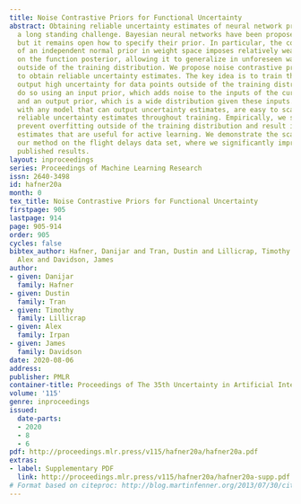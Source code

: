 ```yaml
---
title: Noise Contrastive Priors for Functional Uncertainty
abstract: Obtaining reliable uncertainty estimates of neural network predictions is
  a long standing challenge. Bayesian neural networks have been proposed as a solution,
  but it remains open how to specify their prior. In particular, the common practice
  of an independent normal prior in weight space imposes relatively weak constraints
  on the function posterior, allowing it to generalize in unforeseen ways on inputs
  outside of the training distribution. We propose noise contrastive priors (NCPs)
  to obtain reliable uncertainty estimates. The key idea is to train the model to
  output high uncertainty for data points outside of the training distribution. NCPs
  do so using an input prior, which adds noise to the inputs of the current mini batch,
  and an output prior, which is a wide distribution given these inputs. NCPs are compatible
  with any model that can output uncertainty estimates, are easy to scale, and yield
  reliable uncertainty estimates throughout training. Empirically, we show that NCPs
  prevent overfitting outside of the training distribution and result in uncertainty
  estimates that are useful for active learning. We demonstrate the scalability of
  our method on the flight delays data set, where we significantly improve upon previously
  published results.
layout: inproceedings
series: Proceedings of Machine Learning Research
issn: 2640-3498
id: hafner20a
month: 0
tex_title: Noise Contrastive Priors for Functional Uncertainty
firstpage: 905
lastpage: 914
page: 905-914
order: 905
cycles: false
bibtex_author: Hafner, Danijar and Tran, Dustin and Lillicrap, Timothy and Irpan,
  Alex and Davidson, James
author:
- given: Danijar
  family: Hafner
- given: Dustin
  family: Tran
- given: Timothy
  family: Lillicrap
- given: Alex
  family: Irpan
- given: James
  family: Davidson
date: 2020-08-06
address: 
publisher: PMLR
container-title: Proceedings of The 35th Uncertainty in Artificial Intelligence Conference
volume: '115'
genre: inproceedings
issued:
  date-parts:
  - 2020
  - 8
  - 6
pdf: http://proceedings.mlr.press/v115/hafner20a/hafner20a.pdf
extras:
- label: Supplementary PDF
  link: http://proceedings.mlr.press/v115/hafner20a/hafner20a-supp.pdf
# Format based on citeproc: http://blog.martinfenner.org/2013/07/30/citeproc-yaml-for-bibliographies/
---
```


